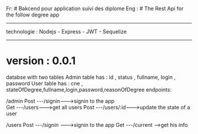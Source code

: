Fr: # Bakcend pour application suivi des diplome
Eng : # The Rest Api for the follow degree app

---

technologie : Nodejs - Express - JWT - Sequelize

---

# version : 0.0.1

databse with two tables
Admin table has : id , status , fullname, login , password
User table has : cne , stateOfDegree,fullname,login,password,reasonOfDegree
endpoints:

/admin
Post ---/signin--->signin to the app  
Get ---/users--->get all users
Post ---/users/:id--->update the state of a user

/users
Post ---/signin --->signin to the app
Get ---/current -->get his info
